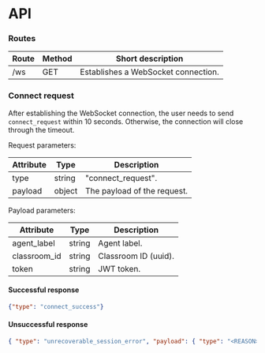 # API

### Routes
| Route | Method | Short description                   |
|-------|--------|-------------------------------------|
| /ws   | GET    | Establishes a WebSocket connection. |

### Connect request

After establishing the WebSocket connection, the user needs to send `connect_request` within 10 seconds.
Otherwise, the connection will close through the timeout.

Request parameters:

| Attribute | Type   | Description                 |
|-----------|--------|-----------------------------|
| type      | string | "connect_request".          |
| payload   | object | The payload of the request. |

Payload parameters:

| Attribute    | Type   | Description          |
|--------------|--------|----------------------|
| agent_label  | string | Agent label.         |
| classroom_id | string | Classroom ID (uuid). |
| token        | string | JWT token.           |

#### Successful response

```json
{"type": "connect_success"}
```

#### Unsuccessful response

```json
{ "type": "unrecoverable_session_error", "payload": { "type": "<REASON>", "title": "<REASON>", "status": 422 }}
```
